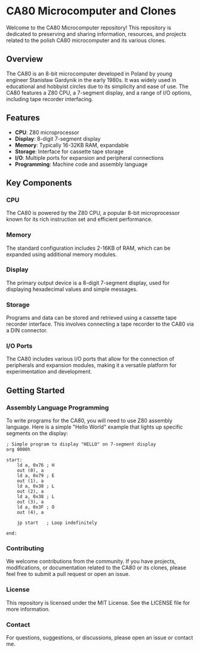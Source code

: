 # CA80 Microcomputer and Clones

Welcome to the CA80 Microcomputer repository! This repository is dedicated to preserving and sharing information, resources, and projects related to the polish CA80 microcomputer and its various clones.

## Overview

The CA80 is an 8-bit microcomputer developed in Poland by young engineer Stanisław Gardynik in the early 1980s. It was widely used in educational and hobbyist circles due to its simplicity and ease of use. The CA80 features a Z80 CPU, a 7-segment display, and a range of I/O options, including tape recorder interfacing.

## Features

- **CPU**: Z80 microprocessor
- **Display**: 8-digit 7-segment display
- **Memory**: Typically 16-32KB RAM, expandable
- **Storage**: Interface for cassette tape storage
- **I/O**: Multiple ports for expansion and peripheral connections
- **Programming**: Machine code and assembly language

## Key Components

### CPU

The CA80 is powered by the Z80 CPU, a popular 8-bit microprocessor known for its rich instruction set and efficient performance.

### Memory

The standard configuration includes 2-16KB of RAM, which can be expanded using additional memory modules.

### Display

The primary output device is a 8-digit 7-segment display, used for displaying hexadecimal values and simple messages.

### Storage

Programs and data can be stored and retrieved using a cassette tape recorder interface. This involves connecting a tape recorder to the CA80 via a DIN connector.

### I/O Ports

The CA80 includes various I/O ports that allow for the connection of peripherals and expansion modules, making it a versatile platform for experimentation and development.

## Getting Started

### Assembly Language Programming

To write programs for the CA80, you will need to use Z80 assembly language. Here is a simple "Hello World" example that lights up specific segments on the display:

```assembly
; Simple program to display "HELLO" on 7-segment display
org 0000h

start:
    ld a, 0x76 ; H
    out (0), a
    ld a, 0x79 ; E
    out (1), a
    ld a, 0x38 ; L
    out (2), a
    ld a, 0x38 ; L
    out (3), a
    ld a, 0x3F ; O
    out (4), a

    jp start   ; Loop indefinitely

end:
```
### Contributing

We welcome contributions from the community. If you have projects, modifications, or documentation related to the CA80 or its clones, please feel free to submit a pull request or open an issue.

### License

This repository is licensed under the MIT License. See the LICENSE file for more information.

### Contact

For questions, suggestions, or discussions, please open an issue or contact me.
